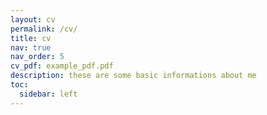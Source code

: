 ```yaml
---
layout: cv
permalink: /cv/
title: cv
nav: true
nav_order: 5
cv_pdf: example_pdf.pdf
description: these are some basic informations about me
toc:
  sidebar: left
---
```

